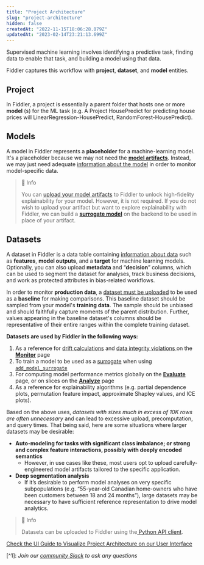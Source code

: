 ```yaml
---
title: "Project Architecture"
slug: "project-architecture"
hidden: false
createdAt: "2022-11-15T18:06:28.079Z"
updatedAt: "2023-02-14T23:21:13.699Z"
---
```

Supervised machine learning involves identifying a predictive task, finding data to enable that task, and building a model using that data. 

Fiddler captures this workflow with **project**, **dataset**, and **model** entities.

## Project

In Fiddler, a project is essentially a parent folder that hosts one or more **model** (s) for the ML task (e.g. A Project HousePredict for predicting house prices will LinearRegression-HousePredict, RandomForest-HousePredict).

## Models

A model in Fiddler represents a **placeholder** for a machine-learning model. It's a placeholder because we may not need the **[model artifacts](doc:artifacts-and-surrogates#Model-Artifacts)**. Instead, we may just need adequate [information about the model](ref:fdlmodelinfo) in order to monitor model-specific data. 

> 📘 Info
> 
> You can [upload your model artifacts](https://dash.readme.com/project/fiddler/v1.6/docs/uploading-model-artifacts) to Fiddler to unlock high-fidelity explainability for your model. However, it is not required. If you do not wish to upload your artifact but want to explore explainability with Fiddler, we can build a [**surrogate model**](doc:artifacts-and-surrogates#surrogate-model) on the backend to be used in place of your artifact.

## Datasets

A dataset in Fiddler is a data table containing [information about data](ref:fdldatasetinfo) such as **features**, **model outputs**, and a **target** for machine learning models. Optionally, you can also upload **metadata** and “**decision**” columns, which can be used to segment the dataset for analyses, track business decisions, and work as protected attributes in bias-related workflows. 

In order to monitor **production data**, a [dataset must be uploaded](ref:clientupload_dataset) to be used as a **baseline** for making comparisons. This baseline dataset should be sampled from your model's **training data**. The sample should be unbiased and should faithfully capture moments of the parent distribution. Further, values appearing in the baseline dataset's columns should be representative of their entire ranges within the complete training dataset.

**Datasets are used by Fiddler in the following ways:**

1. As a reference for [drift calculations](doc:data-drift-platform) and [data integrity violations ](doc:data-integrity-platform)on the **[Monitor](doc:monitoring-ui)** page
2. To train a model to be used as a [surrogate](doc:artifacts-and-surrogates#surrogate-model) when using [`add_model_surrogate`](/reference/clientadd_model_surrogate)
3. For computing model performance metrics globally on the **[Evaluate](doc:evaluation-ui)** page, or on slices on the **[Analyze](doc:analytics-ui)** page
4. As a reference for explainability algorithms (e.g. partial dependence plots, permutation feature impact, approximate Shapley values, and ICE plots).

Based on the above uses, _datasets with sizes much in excess of 10K rows are often unnecessary_ and can lead to excessive upload, precomputation, and query times. That being said, here are some situations where larger datasets may be desirable:

- **Auto-modeling for tasks with significant class imbalance; or strong and complex feature interactions, possibly with deeply encoded semantics**
  - However, in use cases like these, most users opt to upload carefully-engineered model artifacts tailored to the specific application.
- **Deep segmentation analysis**
  - If it’s desirable to perform model analyses on very specific subpopulations (e.g. “55-year-old Canadian home-owners who have been customers between 18 and 24 months”), large datasets may be necessary to have sufficient reference representation to drive model analytics.

> 📘 Info
> 
> Datasets can be uploaded to Fiddler using the[ Python API client](doc:installation-and-setup).

 [Check the UI Guide to Visualize Project Architecture on our User Interface](doc:project-structure)

[^1]\: _Join our [community Slack](https://www.fiddler.ai/slackinvite) to ask any questions_
